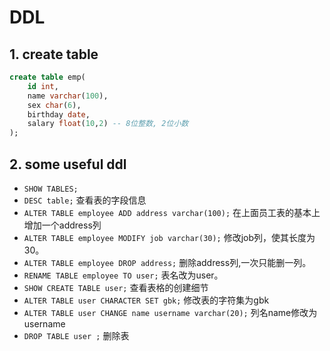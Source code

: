 # DDL

## 1. create table

```sql
create table emp(
    id int,
    name varchar(100),
    sex char(6),
    birthday date,
    salary float(10,2) -- 8位整数, 2位小数
);
```

## 2. some useful ddl

-   `SHOW TABLES;` 
-   `DESC table;` 查看表的字段信息
-   `ALTER TABLE employee ADD address varchar(100);` 在上面员工表的基本上增加一个address列
-   `ALTER TABLE employee MODIFY job varchar(30);` 修改job列，使其长度为30。
-   `ALTER TABLE employee DROP address;` 删除address列,一次只能删一列。
-   `RENAME TABLE employee TO user;` 表名改为user。
-   `SHOW CREATE TABLE user;` 查看表格的创建细节
-   `ALTER TABLE user CHARACTER SET gbk;` 修改表的字符集为gbk
-   `ALTER TABLE user CHANGE name username varchar(20);` 列名name修改为username
-   `DROP TABLE user ;` 删除表